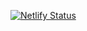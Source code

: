 [![Netlify Status](https://api.netlify.com/api/v1/badges/8b27787b-02ae-492e-851a-6c9df59fd085/deploy-status)](https://app.netlify.com/sites/localhooks/deploys)
